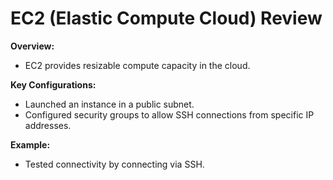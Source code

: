 # EC2 (Elastic Compute Cloud) Review

**Overview:**
- EC2 provides resizable compute capacity in the cloud.

**Key Configurations:**
- Launched an instance in a public subnet.
- Configured security groups to allow SSH connections from specific IP addresses.

**Example:**
- Tested connectivity by connecting via SSH.
